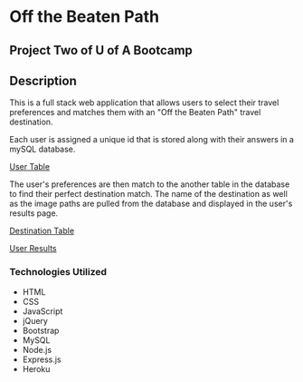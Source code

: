 # Off the Beaten Path
## Project Two of U of A Bootcamp

## Description 

This is a full stack web application that allows users to select their travel preferences and matches them with an "Off the Beaten Path" travel destination.

Each user is assigned a unique id that is stored along with their answers in a mySQL database.

[User Table](./screenshots/user-table.png)

The user's preferences are then match to the another table in the database to find their perfect destination match. The name of the destination as well as the image paths are pulled from the database and displayed in the user's results page.

[Destination Table](./screenshots/destination-table.png)

[User Results](./screenshots/results.png)

### Technologies Utilized

* HTML
* CSS
* JavaScript
* jQuery
* Bootstrap
* MySQL
* Node.js
* Express.js
* Heroku

